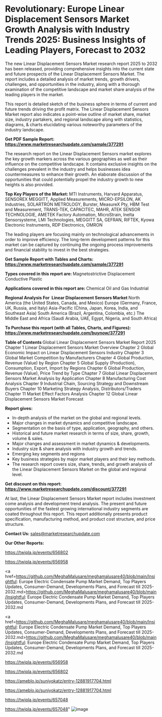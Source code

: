 # Revolutionary: Europe Linear Displacement Sensors Market Growth Analysis with Industry Trends 2025: Business Insights of Leading Players, Forecast to 2032

The new Linear Displacement Sensors Market research report 2025 to 2032 has been released, providing comprehensive insights into the current state and future prospects of the Linear Displacement Sensors Market. The report includes a detailed analysis of market trends, growth drivers, challenges, and opportunities in the industry, along with a thorough examination of the competitive landscape and market share analysis of the leading players in the market.

This report is detailed sketch of the business sphere in terms of current and future trends driving the profit matrix. The Linear Displacement Sensors Market report also indicates a point-wise outline of market share, market size, industry partakers, and regional landscape along with statistics, diagrams, &amp; charts elucidating various noteworthy parameters of the industry landscape.

<strong><b>Get PDF Sample Report: <a href=https://www.marketresearchupdate.com/sample/377291>https://www.marketresearchupdate.com/sample/377291</a></b></strong>

The research report on the Linear Displacement Sensors market explores the key growth markers across the various geographies as well as their influence on the competitive landscape. It contains exclusive insights on the challenges prevalent in the industry and helps businesses idea countermeasures to enhance their growth. An elaborate discussion of the opportunities that could potentially propel the industry growth to new heights is also provided.

<strong><b>Top Key Players of the Market:
</b></strong>MTI Instruments, Harvard Apparatus, SENSOREX MEGGITT, Applied Measurements, MICRO-EPSILON, AK Industries, SOLARTRON METROLOGY, Burster, MeasureX Pty, HBM Test and Measurement, TRANS-TEK, CAPACITEC, MAHR, ATEK SENSOR TECHNOLOGIE, AMETEK Factory Automation, MicroStrain, Inelta Sensorsysteme, LMI Technologies, MEGGITT SA, GEFRAN, RIFTEK, Kyowa Electronic Instruments, RDP Electronics, OMRON<strong><b>
</b></strong>

The leading players are focusing mainly on technological advancements in order to improve efficiency. The long-term development patterns for this market can be captured by continuing the ongoing process improvements and financial stability to invest in the best strategies.

<strong><b>Get Sample Report with Tables and Charts: <a href=https://www.marketresearchupdate.com/sample/377291>https://www.marketresearchupdate.com/sample/377291</a></b></strong>

<strong><b>Types covered in this report are:
</b></strong>Magnetostrictive Displacement
Conductive Plastic<strong><b>
</b></strong>

<strong><b>Applications covered in this report are:
</b></strong>Chemical
Oil and Gas
Industrial<strong><b>
</b></strong>

<strong><b>Regional Analysis For  Linear Displacement Sensors Market</b></strong><strong><b>
</b></strong>North America (the United States, Canada, and Mexico)
Europe (Germany, France, UK, Russia, and Italy)
Asia-Pacific (China, Japan, Korea, India, and Southeast Asia)
South America (Brazil, Argentina, Colombia, etc.)
The Middle East and Africa (Saudi Arabia, UAE, Egypt, Nigeria, and South Africa)

<strong><b>To Purchase this report (with all Tables, Charts, and Figures): <a href=https://www.marketresearchupdate.com/buynow/377291>https://www.marketresearchupdate.com/buynow/377291</a></b></strong>

<strong><b>Table of Contents</b></strong><strong><b>
</b></strong>Global Linear Displacement Sensors Market Report 2025
Chapter 1 Linear Displacement Sensors Market Overview
Chapter 2 Global Economic Impact on Linear Displacement Sensors Industry
Chapter 3 Global Market Competition by Manufacturers
Chapter 4 Global Production, Revenue (Value) by Region
Chapter 5 Global Supply (Production), Consumption, Export, Import by Regions
Chapter 6 Global Production, Revenue (Value), Price Trend by Type
Chapter 7 Global Linear Displacement Sensors Market Analysis by Application
Chapter 8 Manufacturing Cost Analysis
Chapter 9 Industrial Chain, Sourcing Strategy and Downstream Buyers
Chapter 10 Marketing Strategy Analysis, Distributors/Traders
Chapter 11 Market Effect Factors Analysis
Chapter 12 Global Linear Displacement Sensors Market Forecast

<strong><b>Report gives:</b></strong>

- In-depth analysis of the market on the global and regional levels.
- Major changes in market dynamics and competitive landscape.
- Segmentation on the basis of type, application, geography, and others.
- Historical and future market research in terms of size, share, growth, volume &amp; sales.
- Major changes and assessment in market dynamics &amp; developments.
- Industry size &amp; share analysis with industry growth and trends.
- Emerging key segments and regions
- Key business strategies by major market players and their key methods.
- The research report covers size, share, trends, and growth analysis of the Linear Displacement Sensors Market on the global and regional level.

<strong><b>Get discount on this report: <a href=https://www.marketresearchupdate.com/discount/377291>https://www.marketresearchupdate.com/discount/377291</a></b></strong>

At last, the Linear Displacement Sensors Market report includes investment come analysis and development trend analysis. The present and future opportunities of the fastest growing international industry segments are coated throughout this report. This report additionally presents product specification, manufacturing method, and product cost structure, and price structure.

<strong><b>Contact Us:
</b></strong>sales@marketresearchupdate.com

<strong>Our Other Reports:</strong>

<a href=https://twipla.jp/events/656802>https://twipla.jp/events/656802</a>

<a href=https://twipla.jp/events/656958>https://twipla.jp/events/656958</a>

<a href=https://github.com/MeghaMalusare/meghamalusare40/blob/main/Insightful: Europe Electric Condensate Pump Market Demand, Top Players Updates, Consumer-Demand, Developments Plans, and Forecast till 2025-2032.md>https://github.com/MeghaMalusare/meghamalusare40/blob/main/Insightful: Europe Electric Condensate Pump Market Demand, Top Players Updates, Consumer-Demand, Developments Plans, and Forecast till 2025-2032.md</a>

<a href=https://github.com/MeghaMalusare/meghamalusare40/blob/main/Insightful: Europe Electric Condensate Pump Market Demand, Top Players Updates, Consumer-Demand, Developments Plans, and Forecast till 2025-2032.md>https://github.com/MeghaMalusare/meghamalusare40/blob/main/Insightful: Europe Electric Condensate Pump Market Demand, Top Players Updates, Consumer-Demand, Developments Plans, and Forecast till 2025-2032.md</a>

<a href=https://twipla.jp/events/656958>https://twipla.jp/events/656958</a>

<a href=https://twipla.jp/events/656802>https://twipla.jp/events/656802</a>

<a href=https://ameblo.jp/suniyokatz/entry-12881917704.html>https://ameblo.jp/suniyokatz/entry-12881917704.html</a>

<a href=https://ameblo.jp/suniyokatz/entry-12881917704.html>https://ameblo.jp/suniyokatz/entry-12881917704.html</a>

<a href=https://twipla.jp/events/657048>https://twipla.jp/events/657048</a>

<a href=https://twipla.jp/events/657048>https://twipla.jp/events/657048</a>"
![image](https://github.com/user-attachments/assets/27e23a9e-359e-4164-9bab-ab9eb4c8ef0f)
